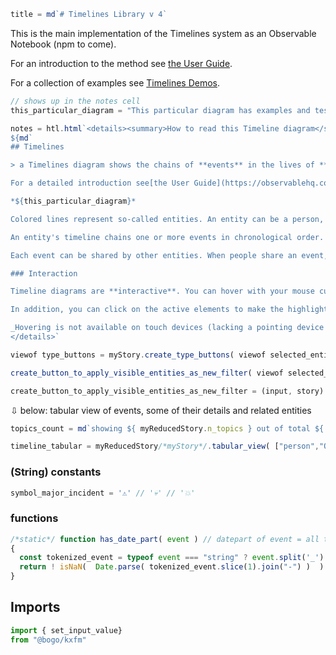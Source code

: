 ```js
title = md`# Timelines Library v 4`
```

This is the main implementation of the Timelines system as an Observable Notebook (npm to come).

For an introduction to the method see [the User Guide](https://observablehq.com/@bogo/timelines-user-guide).

For a collection of examples see [Timelines Demos](https://observablehq.com/collection/@bogo/kts-timeline-demos).

```js
// shows up in the notes cell
this_particular_diagram = "This particular diagram has examples and testcases for the Timelines Library. Customize this italic paragraph in cell <code>this_particular_diagram</code>"
```
```js
notes = htl.html`<details><summary>How to read this Timeline diagram</summary>
${md`
## Timelines

> a Timelines diagram shows the chains of **events** in the lives of **entities** over **time**

For a detailed introduction see[the User Guide](https://observablehq.com/@bogo/timelines-user-guide).

*${this_particular_diagram}*

Colored lines represent so-called entities. An entity can be a person, a thing or any-thing that exists over time.

An entity's timeline chains one or more events in chronological order. Time flows bottom-up.

Each event can be shared by other entities. When people share an event, we can say that the meet or interact during this event.

### Interaction

Timeline diagrams are **interactive**. You can hover with your mouse cursor (on a pc) over any **_entity name_**, **_future arrow_**, **_connecting lines_** or some **_events_** (no mouse-click needed). Hovering will highlight exactly this one entity's timeline. The console box (usually at the lower left corner) will show the entity's name.

In addition, you can click on the active elements to make the highlight more permanent. This way, you can click on more than one entity and explore those events which are shared by these entities.

_Hovering is not available on touch devices (lacking a pointing device such as a mouse), but you can always click (brief touch) on those devices`}
</details>`
```

```js
viewof type_buttons = myStory.create_type_buttons( viewof selected_entities, selected_entities, 9 )
```

```js
create_button_to_apply_visible_entities_as_new_filter( viewof selected_entities, myReducedStory )
```

```js
create_button_to_apply_visible_entities_as_new_filter = (input, story) => Inputs.button( "apply visible entities as new filter", {reduce: () => set_input_value(input, story.visible_entity_keys) } )
```

⇩ below: tabular view of events, some of their details and related entities

```js
topics_count = md`showing ${ myReducedStory.n_topics } out of total ${ myStory.n_topics } topics`
```

```js
timeline_tabular = myReducedStory/*myStory*/.tabular_view( ["person","OU"] )
```

### (String) constants

```js
symbol_major_incident = '⚠️' // '💀' // '💥'
```

### functions


```js
/*static*/ function has_date_part( event ) // datepart of event = all tokens starting at the 2nd, if any
{
  const tokenized_event = typeof event === "string" ? event.split('_') : event
  return ! isNaN(  Date.parse( tokenized_event.slice(1).join("-") )  ) // joining "-" for valid date format
}
```

## Imports

```js
import { set_input_value}
from "@bogo/kxfm"
```
